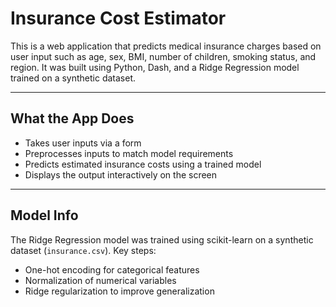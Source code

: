 # Insurance Cost Estimator

This is a web application that predicts medical insurance charges based on user input such as age, sex, BMI, number of children, smoking status, and region. It was built using Python, Dash, and a Ridge Regression model trained on a synthetic dataset.

---

## What the App Does

- Takes user inputs via a form  
- Preprocesses inputs to match model requirements  
- Predicts estimated insurance costs using a trained model  
- Displays the output interactively on the screen  

---

## Model Info

The Ridge Regression model was trained using scikit-learn on a synthetic dataset (`insurance.csv`). Key steps:  
- One-hot encoding for categorical features  
- Normalization of numerical variables  
- Ridge regularization to improve generalization  
